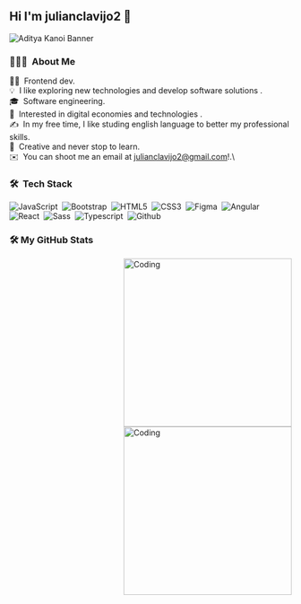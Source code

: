 ## Hi I'm julianclavijo2 👋

![Aditya Kanoi Banner](https://github.com/julianclavijo2/calc-descuento/blob/master/assets/Presentaci%C3%B3n1.jpg)
### 👨🏻‍💻 &nbsp;About Me

👨‍💻 &nbsp;Frontend dev.\
💡 &nbsp;I like exploring new technologies and develop software solutions .\
🎓 &nbsp;Software engineering.\
🌱 &nbsp;Interested in digital economies and technologies .\
✍️ &nbsp;In my free time, I like studing english language to better my professional skills.\
💬 &nbsp;Creative and never stop to learn.\
✉️ &nbsp;You can shoot me an email at julianclavijo2@gmail.com!.\


### 🛠 &nbsp;Tech Stack


![JavaScript](https://img.shields.io/badge/javascript-%23323330.svg?style=for-the-badge&logo=javascript&logoColor=%23F7DF1E)&nbsp;
![Bootstrap](https://img.shields.io/badge/bootstrap-%23563D7C.svg?style=for-the-badge&logo=bootstrap&logoColor=white)&nbsp;
![HTML5](https://img.shields.io/badge/html5-%23E34F26.svg?style=for-the-badge&logo=html5&logoColor=white)&nbsp;
![CSS3](https://img.shields.io/badge/css3-%231572B6.svg?style=for-the-badge&logo=css3&logoColor=white)&nbsp;
![Figma](https://img.shields.io/badge/figma-%23F24E1E.svg?style=for-the-badge&logo=figma&logoColor=white)&nbsp;
![Angular](https://img.shields.io/badge/angular-%23DD0031.svg?style=for-the-badge&logo=angular&logoColor=white)&nbsp;
![React](https://img.shields.io/badge/react-%2320232a.svg?style=for-the-badge&logo=react&logoColor=%2361DAFB)&nbsp;
![Sass](https://img.shields.io/badge/SASS-hotpink.svg?style=for-the-badge&logo=SASS&logoColor=white)&nbsp;
![Typescript](https://img.shields.io/badge/typescript-%23007ACC.svg?style=for-the-badge&logo=typescript&logoColor=white)&nbsp;
![Github](https://img.shields.io/badge/github-%23121011.svg?style=for-the-badge&logo=github&logoColor=white)&nbsp;

### 🛠 My GitHub Stats

<img align="right" alt="Coding" width="300" src="https://cdn.dribbble.com/users/1277312/screenshots/14733298/media/39b1045e593737587dd60e42c8422d1f.gif" >
<br>
<img align="right" alt="Coding" width="300" src="[https://cdn.dribbble.com/users/1277312/screenshots/14733298/media/39b1045e593737587dd60e42c8422d1f.gif](https://github-readme-stats.vercel.app/api/top-langs/?username=julianclavijo2&theme=vue-dark&show_icons=true&hide_border=true&layout=compact)" >

<br><br>

